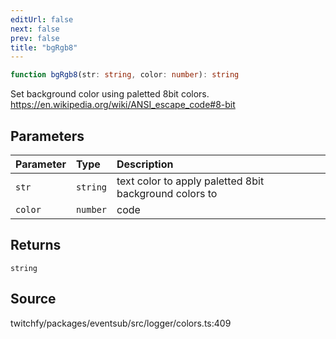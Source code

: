 ```yaml
---
editUrl: false
next: false
prev: false
title: "bgRgb8"
---
```


```ts
function bgRgb8(str: string, color: number): string
```

Set background color using paletted 8bit colors.
https://en.wikipedia.org/wiki/ANSI_escape_code#8-bit

## Parameters

| Parameter | Type | Description |
| :------ | :------ | :------ |
| `str` | `string` | text color to apply paletted 8bit background colors to |
| `color` | `number` | code |

## Returns

`string`

## Source

twitchfy/packages/eventsub/src/logger/colors.ts:409
